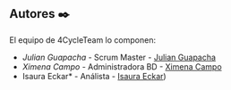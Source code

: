 ## Autores ✒️

El equipo de 4CycleTeam lo componen:

* *Julian Guapacha* - Scrum Master - [Julian Guapacha](https://github.com/juanguma)
* *Ximena Campo* - Administradora BD - [Ximena Campo](https://github.com/ximec)
* Isaura Eckar* - Análista - [Isaura Eckar](https://github.com/IsaEckar))
